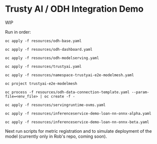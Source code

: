# Trusty AI / ODH Integration Demo

WIP

Run in order:
```
oc apply -f resources/odh-base.yaml

oc apply -f resources/odh-dashboard.yaml

oc apply -f resources/odh-modelserving.yaml

oc apply -f resources/trustyai.yaml

oc apply -f resources/namespace-trustyai-e2e-modelmesh.yaml

oc project trustyai-e2e-modelmesh

oc process -f resources/odh-data-connection-template.yaml --param-file=<env_file> | oc create -f -

oc apply -f resources/servingruntime-ovms.yaml

oc apply -f resources/inferenceservice-demo-loan-nn-onnx-alpha.yaml

oc apply -f resources/inferenceservice-demo-loan-nn-onnx-beta.yaml
```

Next run scripts for metric registration and to simulate deployment of the model (currently only in Rob's repo, coming soon).


